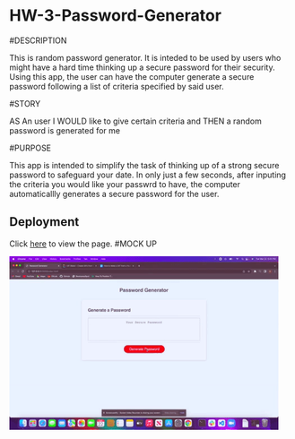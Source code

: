 # HW-3-Password-Generator

#DESCRIPTION

This is random password generator. It is inteded to be used by users who might have a hard time thinking up a secure password for their security. Using this app, the user can have the computer generate a secure password following a list of criteria specified by said user.

#STORY

AS An user
I WOULD like to give certain criteria and 
THEN a random password is generated for me

#PURPOSE

This app is intended to simplify the task of thinking up of a strong secure password to safeguard your date. In only just a few seconds, after inputing the criteria you would like your passwrd to have, the computer automaticallly generates a secure password for the user.

## Deployment

Click [here](https://ajfigueroa83.github.io/HW-3-Password-Generator/) to view the page.
#MOCK UP

![Password Generator window with red button that reads GENERATE PASSWORD](/assets/images/giphy.gif)